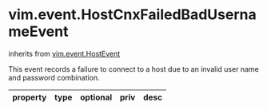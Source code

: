 vim.event.HostCnxFailedBadUsernameEvent
=======================================
inherits from [vim.event.HostEvent](docs/vim.event.HostEvent.md)


This event records a failure to connect to a host   due to an invalid user name and password combination.

| property | type | optional | priv | desc |
|:---------|:-----|:---------|:-----|:-----|


